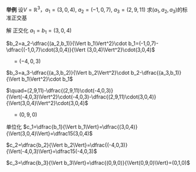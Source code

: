 **举例**
设$V=\mathbb{R}^3$，$a_1=(3,0,4),\ a_2=(-1,0,7),\ a_3=(2,9,11)$
求$(a_1,a_2,a_3)$的标准正交基

解
正交化
$a_1=b_1=(3,0,4)$

$b_2=a_2-\dfrac{(a_2,b_1)}{\Vert b_1\Vert^2}\cdot b_1=(-1,0,7)-\dfrac{(-1,0,7)\cdot(3,0,4)}{\Vert (3,0,4)\Vert^2}\cdot(3,0,4)$

$\quad=(-4,0,3)$

$b_3=a_3-\dfrac{(a_3,b_2)}{\Vert b_2\Vert^2}\cdot b_2-\dfrac{(a_3,b_1)}{\Vert b_1\Vert^2}\cdot b_1$

$\quad=(2,9,11)-\dfrac{(2,9,11)\cdot(-4,0,3)}{\Vert(-4,0,3)\Vert^2}\cdot(-4,0,3)-\dfrac{(2,9,11)\cdot(3,0,4)}{\Vert(3,0,4)\Vert^2}\cdot(3,0,4)$

$\quad=(0,9,0)$

单位化
$c_1=\dfrac{b_1}{\Vert b_1\Vert}=\dfrac{(3,0,4)}{\Vert(3,0,4)\Vert}=\dfrac15(3,0,4)$

$c_2=\dfrac{b_2}{\Vert b_2\Vert}=\dfrac{(-4,0,3)}{\Vert(-4,0,3)\Vert}=\dfrac15(-4,0,3)$

$c_3=\dfrac{b_3}{\Vert b_3\Vert}=\dfrac{(0,9,0)}{\Vert(0,9,0)\Vert}=(0,1,0)$
